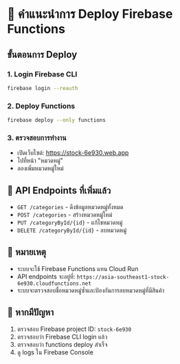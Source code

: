 # 🚀 คำแนะนำการ Deploy Firebase Functions

## ขั้นตอนการ Deploy

### 1. Login Firebase CLI
```bash
firebase login --reauth
```

### 2. Deploy Functions
```bash
firebase deploy --only functions
```

### 3. ตรวจสอบการทำงาน
- เปิดเว็บไซต์: https://stock-6e930.web.app
- ไปที่หน้า "หมวดหมู่"
- ลองเพิ่มหมวดหมู่ใหม่

## 🔧 API Endpoints ที่เพิ่มแล้ว

- `GET /categories` - ดึงข้อมูลหมวดหมู่ทั้งหมด
- `POST /categories` - สร้างหมวดหมู่ใหม่
- `PUT /categoryById/{id}` - แก้ไขหมวดหมู่
- `DELETE /categoryById/{id}` - ลบหมวดหมู่

## 📝 หมายเหตุ

- ระบบจะใช้ Firebase Functions แทน Cloud Run
- API endpoints จะอยู่ที่: `https://asia-southeast1-stock-6e930.cloudfunctions.net`
- ระบบจะตรวจสอบชื่อหมวดหมู่ซ้ำและป้องกันการลบหมวดหมู่ที่มีสินค้า

## 🐛 หากมีปัญหา

1. ตรวจสอบ Firebase project ID: `stock-6e930`
2. ตรวจสอบว่า Firebase CLI login แล้ว
3. ตรวจสอบว่า functions deploy สำเร็จ
4. ดู logs ใน Firebase Console
